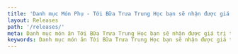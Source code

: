 ```yaml
---
title: 'Danh mục Món Phụ - Tới Bữa Trưa Trung Học bạn sẽ nhận được giá trị tương xứng'
layout: Releases
path: '/releases/'
meta: Danh mục món ăn Tới Bữa Trưa Trung Học bạn sẽ nhận được giá trị tương xứng
keywords: Danh mục món ăn Tới Bữa Trưa Trung Học bạn sẽ nhận được giá trị tương xứng
---
```


